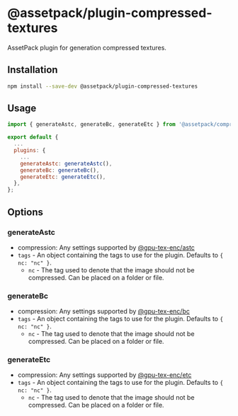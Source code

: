 # @assetpack/plugin-compressed-textures

AssetPack plugin for generation compressed textures.

## Installation

```sh
npm install --save-dev @assetpack/plugin-compressed-textures
```

## Usage

```js
import { generateAstc, generateBc, generateEtc } from '@assetpack/compressed-textures';

export default {
  ...
  plugins: {
    ...
    generateAstc: generateAstc(),
    generateBc: generateBc(),
    generateEtc: generateEtc(),
  },
};
```

## Options

### generateAstc

- compression: Any settings supported by [@gpu-tex-enc/astc](https://www.npmjs.com/package/@gpu-tex-enc/astc)
- `tags` - An object containing the tags to use for the plugin. Defaults to `{ nc: "nc" }`.
  - `nc` - The tag used to denote that the image should not be compressed. Can be placed on a folder or file.

### generateBc

- compression: Any settings supported by [@gpu-tex-enc/bc](https://www.npmjs.com/package/@gpu-tex-enc/bc)
- `tags` - An object containing the tags to use for the plugin. Defaults to `{ nc: "nc" }`.
  - `nc` - The tag used to denote that the image should not be compressed. Can be placed on a folder or file.

### generateEtc

- compression: Any settings supported by [@gpu-tex-enc/etc](https://www.npmjs.com/package/@gpu-tex-enc/etc)
- `tags` - An object containing the tags to use for the plugin. Defaults to `{ nc: "nc" }`.
  - `nc` - The tag used to denote that the image should not be compressed. Can be placed on a folder or file.
